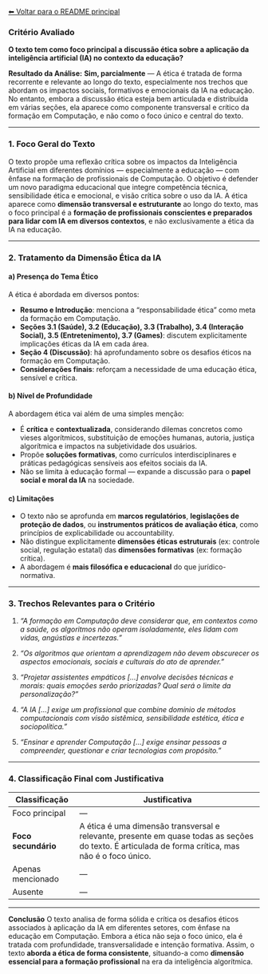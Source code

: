 [⬅ Voltar para o README principal](../README.md)

### **Critério Avaliado**

**O texto tem como foco principal a discussão ética sobre a aplicação da inteligência artificial (IA) no contexto da educação?**

**Resultado da Análise:**
**Sim, parcialmente** — A ética é tratada de forma recorrente e relevante ao longo do texto, especialmente nos trechos que abordam os impactos sociais, formativos e emocionais da IA na educação. No entanto, embora a discussão ética esteja bem articulada e distribuída em várias seções, ela aparece como componente transversal e crítico da formação em Computação, e não como o foco único e central do texto.

---

### **1. Foco Geral do Texto**

O texto propõe uma reflexão crítica sobre os impactos da Inteligência Artificial em diferentes domínios — especialmente a educação — com ênfase na formação de profissionais de Computação. O objetivo é defender um novo paradigma educacional que integre competência técnica, sensibilidade ética e emocional, e visão crítica sobre o uso da IA. A ética aparece como **dimensão transversal e estruturante** ao longo do texto, mas o foco principal é a **formação de profissionais conscientes e preparados para lidar com IA em diversos contextos**, e não exclusivamente a ética da IA na educação.

---

### **2. Tratamento da Dimensão Ética da IA**

#### a) **Presença do Tema Ético**

A ética é abordada em diversos pontos:

* **Resumo e Introdução**: menciona a “responsabilidade ética” como meta da formação em Computação.
* **Seções 3.1 (Saúde), 3.2 (Educação), 3.3 (Trabalho), 3.4 (Interação Social), 3.5 (Entretenimento), 3.7 (Games)**: discutem explicitamente implicações éticas da IA em cada área.
* **Seção 4 (Discussão)**: há aprofundamento sobre os desafios éticos na formação em Computação.
* **Considerações finais**: reforçam a necessidade de uma educação ética, sensível e crítica.

#### b) **Nível de Profundidade**

A abordagem ética vai além de uma simples menção:

* É **crítica** e **contextualizada**, considerando dilemas concretos como vieses algorítmicos, substituição de emoções humanas, autoria, justiça algorítmica e impactos na subjetividade dos usuários.
* Propõe **soluções formativas**, como currículos interdisciplinares e práticas pedagógicas sensíveis aos efeitos sociais da IA.
* Não se limita à educação formal — expande a discussão para o **papel social e moral da IA** na sociedade.

#### c) **Limitações**

* O texto não se aprofunda em **marcos regulatórios**, **legislações de proteção de dados**, ou **instrumentos práticos de avaliação ética**, como princípios de explicabilidade ou accountability.
* Não distingue explicitamente **dimensões éticas estruturais** (ex: controle social, regulação estatal) das **dimensões formativas** (ex: formação crítica).
* A abordagem é **mais filosófica e educacional** do que jurídico-normativa.

---

### **3. Trechos Relevantes para o Critério**

1. *“A formação em Computação deve considerar que, em contextos como a saúde, os algoritmos não operam isoladamente, eles lidam com vidas, angústias e incertezas.”*

2. *“Os algoritmos que orientam a aprendizagem não devem obscurecer os aspectos emocionais, sociais e culturais do ato de aprender.”*

3. *“Projetar assistentes empáticos \[...] envolve decisões técnicas e morais: quais emoções serão priorizadas? Qual será o limite da personalização?”*

4. *“A IA \[...] exige um profissional que combine domínio de métodos computacionais com visão sistêmica, sensibilidade estética, ética e sociopolítica.”*

5. *“Ensinar e aprender Computação \[...] exige ensinar pessoas a compreender, questionar e criar tecnologias com propósito.”*

---

### **4. Classificação Final com Justificativa**

| **Classificação**   | **Justificativa**                                                                                                                                  |
| ------------------- | -------------------------------------------------------------------------------------------------------------------------------------------------- |
| Foco principal      | —                                                                                                                                                  |
| **Foco secundário** | A ética é uma dimensão transversal e relevante, presente em quase todas as seções do texto. É articulada de forma crítica, mas não é o foco único. |
| Apenas mencionado   | —                                                                                                                                                  |
| Ausente             | —                                                                                                                                                  |

---

**Conclusão**
O texto analisa de forma sólida e crítica os desafios éticos associados à aplicação da IA em diferentes setores, com ênfase na educação em Computação. Embora a ética não seja o foco único, ela é tratada com profundidade, transversalidade e intenção formativa. Assim, o texto **aborda a ética de forma consistente**, situando-a como **dimensão essencial para a formação profissional** na era da inteligência algorítmica.
